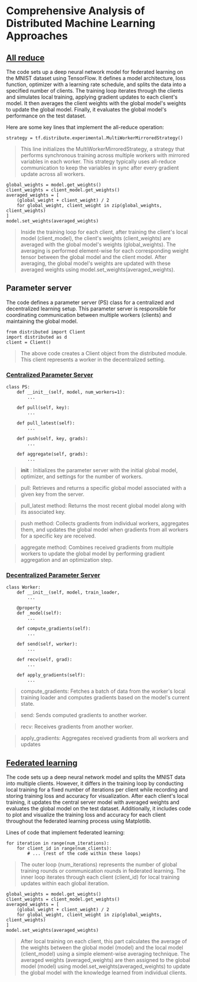 # Comprehensive Analysis of Distributed Machine Learning Approaches

## [All reduce](https://github.com/amoghraj096/CECS-574/blob/main/AllReduce.ipynb)

The code sets up a deep neural network model for federated learning on the MNIST dataset using TensorFlow. It defines a model architecture, loss function, optimizer with a learning rate schedule, and splits the data into a specified number of clients. The training loop iterates through the clients and simulates local training, applying gradient updates to each client's model. It then averages the client weights with the global model's weights to update the global model. Finally, it evaluates the global model's performance on the test dataset.

Here are some key lines that implement the all-reduce operation:

```
strategy = tf.distribute.experimental.MultiWorkerMirroredStrategy()
```
> This line initializes the MultiWorkerMirroredStrategy, a strategy that performs synchronous training across multiple workers with mirrored variables in each worker. This strategy typically uses all-reduce communication to keep the variables in sync after every gradient update across all workers.

```
global_weights = model.get_weights()
client_weights = client_model.get_weights()
averaged_weights = [
    (global_weight + client_weight) / 2
    for global_weight, client_weight in zip(global_weights, client_weights)
]
model.set_weights(averaged_weights)
```
> Inside the training loop for each client, after training the client's local model (client_model), the client's weights (client_weights) are averaged with the global model's weights (global_weights). The averaging is performed element-wise for each corresponding weight tensor between the global model and the client model. After averaging, the global model's weights are updated with these averaged weights using model.set_weights(averaged_weights).

## Parameter server
The code defines a parameter server (PS) class for a centralized and decentralized learning setup. This parameter server is responsible for coordinating communication between multiple workers (clients) and maintaining the global model.

```
from distributed import Client
import distributed as d
client = Client()
```
> The above code creates a Client object from the distributed module. This client represents a worker in the decentralized setting.


### [Centralized Parameter Server](https://github.com/amoghraj096/CECS-574/blob/main/ParameterServer-Centralized.ipynb)

```
class PS:
    def __init__(self, model, num_workers=1):
        ...

    def pull(self, key):
        ...

    def pull_latest(self):
        ...

    def push(self, key, grads):
        ...

    def aggregate(self, grads):
        ...
```

> __init__ : Initializes the parameter server with the initial global model, optimizer, and settings for the number of workers.

> pull: Retrieves and returns a specific global model associated with a given key from the server.

> pull_latest method: Returns the most recent global model along with its associated key.

> push method: Collects gradients from individual workers, aggregates them, and updates the global model when gradients from all workers for a specific key are received.

> aggregate method: Combines received gradients from multiple workers to update the global model by performing gradient aggregation and an optimization step.

### [Decentralized Parameter Server](https://github.com/amoghraj096/CECS-574/blob/main/ParameterServer-Decentralized.ipynb)

```
class Worker:
    def __init__(self, model, train_loader,
        ...

    @property
    def _model(self):
        ...

    def compute_gradients(self):
        ...

    def send(self, worker):
        ...

    def recv(self, grad):
        ...

    def apply_gradients(self):
        ...
```

> compute_gradients: Fetches a batch of data from the worker's local training loader and computes gradients based on the model's current state.

> send: Sends computed gradients to another worker.

> recv: Receives gradients from another worker.

> apply_gradients: Aggregates received gradients from all workers and updates 

## [Federated learning](https://github.com/amoghraj096/CECS-574/blob/main/FederatedLearning.ipynb)

The code sets up a deep neural network model and splits the MNIST data into multiple clients. However, it differs in the training loop by conducting local training for a fixed number of iterations per client while recording and storing training loss and accuracy for visualization. After each client's local training, it updates the central server model with averaged weights and evaluates the global model on the test dataset. Additionally, it includes code to plot and visualize the training loss and accuracy for each client throughout the federated learning process using Matplotlib.

Lines of code that implement federated learning:

```
for iteration in range(num_iterations):
    for client_id in range(num_clients):
        # ... (rest of the code within these loops)
```
> The outer loop (num_iterations) represents the number of global training rounds or communication rounds in federated learning. The inner loop iterates through each client (client_id) for local training updates within each global iteration.

```
global_weights = model.get_weights()
client_weights = client_model.get_weights()
averaged_weights = [
    (global_weight + client_weight) / 2
    for global_weight, client_weight in zip(global_weights, client_weights)
]
model.set_weights(averaged_weights)
```
> After local training on each client, this part calculates the average of the weights between the global model (model) and the local model (client_model) using a simple element-wise averaging technique. The averaged weights (averaged_weights) are then assigned to the global model (model) using model.set_weights(averaged_weights) to update the global model with the knowledge learned from individual clients.
